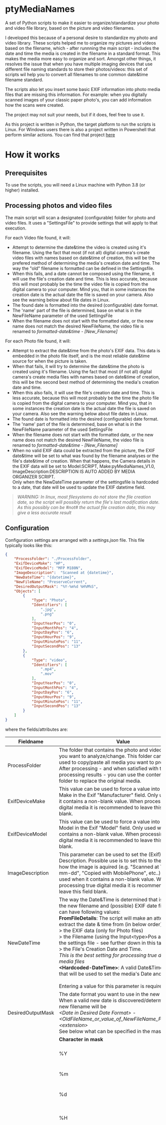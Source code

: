 # ptyMediaNames

A set of Python scripts to make it easier to organize/standardize your photo and video file library, based on the picture and video filenames.

I developed this because of a personal desire to standardize my photo and video library. These scripts helped me to organize my pictures and videos based on the filename, which - after runnning the main script - includes the date and time the media is created in the filename in a standard format. This makes the media more easy to organize and sort. Amongst other things, it resolves the issue that when you have multiple imaging devices that use different file naming standards to store their photos/videos: this set of scripts wil help you to convert all filenames to one common date&time filename standard.

The scripts also let you insert some basic EXIF information into photo media files that are missing this information. For example: when you digitally scanned images of your classic paper photo's, you can add information how the scans were created.

The project may not suit your needs, but if it does, feel free to use it.

As this project is written in Python, the target platform to run the scripts is Linux. For Windows users there is also a project written in Powershell that perform similar actions. You can find that project [here](https://github.com/Microb-vn/PoShMediaNames)

# How it works

## Prerequisites

To use the scripts, you will need a Linux machine with Python 3.8 (or higher) installed.

## Processing photos and video files

The main script will scan a designated (configurable) folder for photo and video files. It uses a "SettingsFile" to provide settings that will apply to that execution.

For each Video file found, it will:

- Attempt to determine the date&time the video is created using it's filename. Using the fact that most (if not all) digital camera's create video files with names based on date&time of creation, this will be the prefered method of determining the media's creation date and time. The way the "old" filename is formatted can be defined in the Settingsfile.
- When this fails, and a date cannot be composed using the filename, it will use the file's creation date and time. This is less accurate, because this will most probably be the time the video file is copied from the digital camera to your computer. Mind you, that in some instances the creation date is the actual date the file is saved on your camera. Also see the warning below about file dates in Linux.
- The found date is formatted into the desired (configurable) date format.
- The 'name' part of the file is determined, base on what is in the NewFileName parameter of the used SettingsFile
- When the filename does not start with the formatted date, or the new name does not match the desired NewFileName, the video file is renamed to *formatted-date&time - [New_Filename]*

For each Photo file found, it will:

- Attempt to extract the date&time from the photo's EXIF data. This data is embedded in the photo file itself, and is the most reliable date&time source for when the picture is taken.
- When that fails, it will try to determine the date&time the photo is created using it's filename. Using the fact that most (if not all) digital camera's create media files with names based on date&time of creation, this will be the second best method of determining the media's creation date and time.
- When this also fails, it will use the file's creation date and time. This is less accurate, because this will most probably be the time the photo file is copied from the digital camera to your computer. Mind you, that in some instances the creation date is the actual date the file is saved on your camera. Also see the warning below about file dates in Linux.
- The found date is formatted into the desired (configurable) date format.
- The 'name' part of the file is determined, base on what is in the NewFileName parameter of the used SettingsFile
- When the filename does not start with the formatted date, or the new name does not match the desired NewFileName, the video file is renamed to *formatted-date&time - [New_Filename]*
- When no valid EXIF data could be extracted from the picture, the EXIF date&time will be set to what was found by the filename analyses or the file's date&time of creation. When that happens, the Camera details in the EXIF data will be set to Model:SCRIPT, Make:pyMediaNames_V1.0, ImageDescription:DESCRIPTION IS AUTO ADDED BY MEDIA ORGANIZER SCRIPT.\
Only when the NewDateTime parameter of the settingsfile is hardcoded to a date, that date will be used to update the EXIF datetime field.

> *WARNING: In linux, most filesystems do not store the file creation date, so the script will possibly return the file's last modification date. As this possibly can be #not# the actual file creation date, this may give a less accurate result*

## Configuration

Configuration settings are arranged with a *settings.json* file. This file typically looks like this:

```json
{
    "ProcessFolder": "./ProcessFolder",
    "ExifDeviceMake": "HP",
    "ExifDeviceModel": "MFP M180N",
    "ImageDescription":  "Scanned at {datetime}",
    "NewDateTime": "{datetime}",
    "NewFileName": "PreserveCurrent",
    "DesiredOutputMask": "%Y-%m%d %H%M%S",
    "Objects": [
        {
            "Type": "Photo",
            "Identifiers": [
                ".jpg",
                ".png"
            ],
            "InputYearPos": "0",
            "InputMonthPos": "4",
            "InputDayPos": "6",
            "InputHourPos": "9",
            "InputMinutePos": "11",
            "InputSecondPos": "13"
        },
        {
            "Type": "video",
            "Identifiers": [
                ".mp4",
                ".mov"
            ],
            "InputYearPos": "0",
            "InputMonthPos": "4",
            "InputDayPos": "6",
            "InputHourPos": "9",
            "InputMinutePos": "11",
            "InputSecondPos": "13"
        }
    ]
}
```

where the fields/attributes are:

| Fieldname | Value | |
| --- | --- | --- |
| ProcessFolder | The folder that contains the photo and video files that you want to analyze/change. This folder can best be used to copy/paste all media you want to process into. After processing - and when satisfied with the processing results - you can use the contents of this folder to replace the original media. |
| ExifDeviceMake | This value can be used to force a value into the Device Make in the Exif "Manufacturer" field. Only used when it contains a non-blank value. When processing true digital media it is recommended to leave this field blank. |
| ExifDeviceModel | This value can be used to force a value into the Device Model in the Exif "Model" field. Only used when it contains a non-blank value. When processing true digital media it is recommended to leave this field blank. |
| ImageDescription | This parameter can be used to set the (Exif) Image Description. Possible use is to set this to the method how the image is aquired (e.g. "Scanned at YYYY-mm-dd", "Copied with MobilePhone", etc..). . Only used when it contains a non-blank value.  When processing true digital media it is recommended to leave this field blank. |
| NewDateTime | The way the Date&Time is determined that is used in the new filename and (possible) EXIF date fields. This can have following values:<br>**FromFileDetails**: The script will make an attempt to extract the date & time from (in below order):<br>> the EXIF data (only for Photo files)<br>> the Filename (using the Input\<type\>Pos attributes in the settings file - see further down in this table).<br>> the File's Creation Date and Time.<br>*This is the best setting for processing true digital media files*<br>**\<Hardcoded-DateTime\>**: A valid Date&Time value, that will be used to set the media's Date and Time.<br><br>Entering a value for this parameter is required!  |
| DesiredOutputMask | The date format you want to use in the new filename. When a valid new date is discovered/determined, the new filename will be<br>*\<Date in Desired Date Format\> - \<OldFileName_or_value_of_NewFileName_Parameter\>.\<extension\>*<br>See below what can be specified in the mask.   |
| | **Character in mask** | **Meaning** |
| | %Y | Four character Year of datetime. |
| | %m | Two character Month of datetime. |
| | %d | Two character Day of datetime. |
| | %H | Two character Hour of datetime in 24 hour format. |
| | %I%p | Hour of datetime in 12 hour format with AM/PM indicator. Although this mask value is supported, it is strongly recommended to always is two character 24 hour format. This, to prevent confusion about the actual time the picture/video is taken.<br>In fact, the suggested format in the example is the most appropriate format to use. It allows you to properly sort the media in the order the pictures/videos were taken |
| | %M | Two character minute of datetime |
| | %S | Two character second of datetime |
| NewFileName | Can be either "PreserveCurrent", "FromParentFolder" or a value you want to force on all files that are processed.<br>When the value is<br>>  **PreserveCurrent**, the new filename will be<br>*\<Date in Desired Date Format\> - [\<original_file_name\>].\<extension\>*<br>> **FromParentFolder**, the new filename will built based on the name of its parent folder name, so it will look like *\<Date in Desired Date Format\> - \<ParentFolderName\>.\<extension\>*.<br>  When any other value is used, the new filename(s) will become<br>*\<Date in Desired Date Format\>- \<your_entered_value\>.\<extension\>* |
| Objects | The two possible filetypes that can be encountered in the ProcessFolder. Per object, following can be specified: |
| Type | Can be Photo or Video. There should be one Object of each. |
| Identifiers | The suffixes that identify the file of that type. This attribute is defined as a JSON array, meaning it can contain multiple values - so multiple file extensions.<br>**Make sure you enter the values in LOWERCASE only, so .jpg, .png, and NOT .JPG or .Jpg** |
| InputYearPos | Position in the existing filename where the four digit year can be found. |
| InputMonthPos | Position in the existing filename where the two digit month can be found. |
| InputDayPos | Position in the existing filename where the two digit day can be found. |
| InputHourPos | Position in the existing filename where the two digit hour can be found. |
| InputMinutePos | Position in the existing filename where the two digit minute can be found. |
| InputSecondPos | Position in the existing filename where the two digit second can be found. |

> A few remarks about the **ProcessFolder name**:
> - For JSON, a \ (backslash) is a special character - it actually is the "escape" character. When you want to specify an actual backslash, it must be "escaped" by the backslash escape character, meaning that for every backslash you need, TWO backslashes must be typed.
>- Two special characters can be used at the start of the ProcessFolder string:
>   - a . (period), which means the folder is in the ScriptFolder, so in the same folder as where the script is in. So, when the sript is in folder */usr/myscripts/pyMediaNames*, *./MyFiles* will mean the ProcessFolder is */usr/myscripts/PoShMediaNames/MyFiles*.
>    - a ~ (tilde), which means the folder is in the user's home folder. So, when *~/MyFiles* is specified (and I am user *mysuser*), the processfolder will be */home/myuser/MyFiles*.

> -----------------------------

> About the **Input positions**:\
The positions are ZERO BASED, meaning that the first character in the filename is 0, the second is 1, etc. So, when the filename is 20220812_131533.mp4, the positions are:
```text
20220812_131533.mp4
0         1         2
0....+....0....+....0
```
> Year starts at 0,\
Month starts at 4,\
Day starts at 6,\
Hour starts at 9,\
etc.

## Using different configuration files

To be able to support processing media created by different devices - and when these devices use different filename formats - you can create multiple configuration files. Just copy your settings.json file to a file with the name *\<device\>settings.json* and adjust the attributes where needed in that new file. Launch the script with parameter -SettingsFile *\<your-new-settingsfile-name\>*. That way you can create a settingsfile for each camera/mobile phone which will convert the possible different filename formats into one custom format: the one you like most.\
Make sure the settingsfiles are in the same folder as the pymediaNames.py script and you're good to go.

For safety, always run the program against a set of copies of the photo's and video's.

### About **processing your media images**:

Best approach to process digital and/or scanned (paper) photo images depends on the media you process. Look at the below scenario's for different approaches:

### Scanned images for an event that took place on a special day...

... where the time&date for all files is the same, you can name your images all the same, and add a sequence number to keep the on the correct display and sorting order, e.g.\
010 Our daytrip to Rio.jpg\
020 Our daytrip to Rio.jpg\
030 Our daytrip to Rio-Stop at Gasstation.jpg\
etc..

Once you're done with all images, execute the script with the actual "NewDateTime" hardcoded in the JSON file to the date&time you took the trip.

### Scanned images for an event that spans several days

You name all images with a filename including a date&time, like this:

2023-0628 081000 Our to Rio- Departure.jpg\
2023-0628 121500 Our to Rio- On the way.jpg\
2023-0628 181500 Our to Rio-Arrival at the hotel.jpg\
2023-0629 081500 Our to Rio-Breakfast at the hotel.jpg\
etc..

Once you're done with all images, perform a script execution, with "NewDateTime" coded with value "FromFileDetails" and the corresponding Input\<xxx\>pos positions according to what you named your files. This will update the entered dates&times for the files into the EXIF date fields.

### Digital photo's and Video's

Running the script with the "NewDateTime" set to "FromFileDetails" (and the correct nput\<xxx\>pos positions according to the file names), that should do the trick. When you want to process photos and videos that span several events, and want to show that in the media names, you could:

- Place each set of media files for an event in a subfolder
- Give each of the subfolders the name of the event
- Use the "NewFileName": "FromParentFolder" setting in your settingsfile
- Launch the script 

## Launching the script using different configurations

Use the provided cmd file to launch the script, like described below:

- Open a bash shell:
- Change to the folder where your script is stored:\
*cd \<Your-pyMediaNames-Folder\>*
- Verify that the script is marked eXecutable. If not, run command\
*chmod +x pyMediaNames.py*
- Run the script:\
*./pyMediaNames.py* - (this will run the script with the default settingsfile -settings.json-) or\
*./pyMediaNames.py -SettingsFile \<your-custom-settingsfile-name\>* - (this will run the script with the the settingsfile provided in the settingsfile parameter)

> Note: The assumption is that python (3.8 or higher) is installed in folder /usr/bin/python3. If your installation does not match this requirement you may need to change the first line main script to point to your actual python installation folder. You can find that by running the command\
*which python3*
and change the shebang line to\
#!\<output-of-the-above-command\>

# Planned Improvements/changes

- None